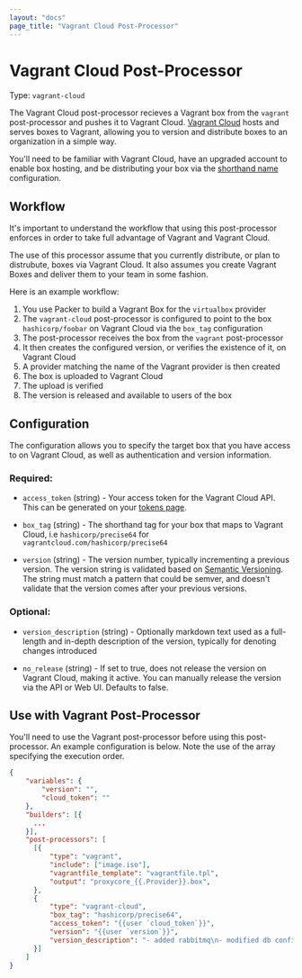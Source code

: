 ```yaml
---
layout: "docs"
page_title: "Vagrant Cloud Post-Processor"
---
```


# Vagrant Cloud Post-Processor

Type: `vagrant-cloud`

The Vagrant Cloud post-processor recieves a Vagrant box from the `vagrant`
post-processor and pushes it to Vagrant Cloud. [Vagrant Cloud](https://vagrantcloud.com)
hosts and serves boxes to Vagrant, allowing you to version and distribute
boxes to an organization in a simple way.

You'll need to be familiar with Vagrant Cloud, have an upgraded account
to enable box hosting, and be distributing your box via the [shorthand name](http://docs.vagrantup.com/v2/cli/box.html)
configuration.

## Workflow

It's important to understand the workflow that using this post-processor
enforces in order to take full advantage of Vagrant and Vagrant Cloud.

The use of this processor assume that you currently distribute, or plan
to distrubute, boxes via Vagrant Cloud. It also assumes you create Vagrant
Boxes and deliver them to your team in some fashion.

Here is an example workflow:

1. You use Packer to build a Vagrant Box for the `virtualbox` provider
2. The `vagrant-cloud` post-processor is configured to point to the box `hashicorp/foobar` on Vagrant Cloud
via the `box_tag` configuration
2. The post-processor receives the box from the `vagrant` post-processor
3. It then creates the configured version, or verifies the existence of it, on Vagrant Cloud
4. A provider matching the name of the Vagrant provider is then created
5. The box is uploaded to Vagrant Cloud
6. The upload is verified
7. The version is released and available to users of the box


## Configuration

The configuration allows you to specify the target box that you have
access to on Vagrant Cloud, as well as authentication and version information.

### Required:

* `access_token` (string) - Your access token for the Vagrant Cloud API.
  This can be generated on your [tokens page](https://vagrantcloud.com/account/tokens).

* `box_tag` (string) - The shorthand tag for your box that maps to
   Vagrant Cloud, i.e `hashicorp/precise64` for `vagrantcloud.com/hashicorp/precise64`

* `version` (string) - The version number, typically incrementing a previous version.
  The version string is validated based on [Semantic Versioning](http://semver.org/). The string must match
  a pattern that could be semver, and doesn't validate that the version comes after
  your previous versions.


### Optional:

* `version_description` (string) - Optionally markdown text used as a full-length
  and in-depth description of the version, typically for denoting changes introduced

* `no_release` (string) - If set to true, does not release the version
on Vagrant Cloud, making it active. You can manually release the version
via the API or Web UI. Defaults to false.


## Use with Vagrant Post-Processor

You'll need to use the Vagrant post-processor before using this post-processor.
An example configuration is below. Note the use of the array specifying
the execution order.

```json
{
    "variables": {
        "version": "",
        "cloud_token": ""
    },
    "builders": [{
      ...
    }],
    "post-processors": [
      [{
          "type": "vagrant",
          "include": ["image.iso"],
          "vagrantfile_template": "vagrantfile.tpl",
          "output": "proxycore_{{.Provider}}.box",
      },
      {
          "type": "vagrant-cloud",
          "box_tag": "hashicorp/precise64",
          "access_token": "{{user `cloud_token`}}",
          "version": "{{user `version`}}",
          "version_description": "- added rabbitmq\n- modified db config\n- compacted log files"
      }]
    ]
}

```
